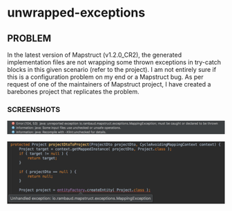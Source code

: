 # unwrapped-exceptions

## PROBLEM

In the latest version of Mapstruct (v1.2.0_CR2), the generated implementation files are not wrapping some thrown exceptions in try-catch blocks in this given scenario (refer to the project). I am not entirely sure if this is a configuration problem on my end or a Mapstruct bug. As per request of one of the maintainers of Mapstruct project, I have created a barebones project that replicates the problem.

### SCREENSHOTS
![Compilation error](/img/uncaught_exceptions_compile_failure.png)

![Generated mapping file does not have the proper throws clause](/img/uncaught_exception_no_throws_clause.png)
